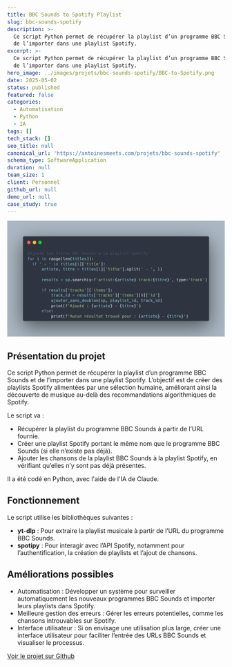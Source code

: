```yaml
---
title: BBC Sounds to Spotify Playlist
slug: bbc-sounds-spotify
description: >-
  Ce script Python permet de récupérer la playlist d’un programme BBC Sounds et
  de l’importer dans une playlist Spotify.
excerpt: >-
  Ce script Python permet de récupérer la playlist d’un programme BBC Sounds et
  de l’importer dans une playlist Spotify.
hero_image: ../images/projets/bbc-sounds-spotify/BBC-to-Spotify.png
date: 2025-05-02
status: published
featured: false
categories:
  - Automatisation
  - Python
  - IA
tags: []
tech_stack: []
seo_title: null
canonical_url: 'https://antoinesmeets.com/projets/bbc-sounds-spotify'
schema_type: SoftwareApplication
duration: null
team_size: 1
client: Personnel
github_url: null
demo_url: null
case_study: true
---
```

![Aperçu du code](../../images/projets/bbc-sounds-spotify/BBC-to-Spotify.png)

## Présentation du projet

Ce script Python permet de récupérer la playlist d’un programme BBC Sounds et de l’importer dans une playlist Spotify. L’objectif est de créer des playlists Spotify alimentées par une sélection humaine, améliorant ainsi la découverte de musique au-delà des recommandations algorithmiques de Spotify.

Le script va :

- Récupérer la playlist du programme BBC Sounds à partir de l’URL fournie.
- Créer une playlist Spotify portant le même nom que le programme BBC Sounds (si elle n’existe pas déjà).
- Ajouter les chansons de la playlist BBC Sounds à la playlist Spotify, en vérifiant qu’elles n’y sont pas déjà présentes.

Il a été codé en Python, avec l'aide de l'IA de Claude.

## Fonctionnement

Le script utilise les bibliothèques suivantes :

- **yt-dlp** : Pour extraire la playlist musicale à partir de l’URL du programme BBC Sounds.
- **spotipy** : Pour interagir avec l’API Spotify, notamment pour l’authentification, la création de playlists et l’ajout de chansons.

## Améliorations possibles

- Automatisation : Développer un système pour surveiller automatiquement les nouveaux programmes BBC Sounds et importer leurs playlists dans Spotify.
- Meilleure gestion des erreurs : Gérer les erreurs potentielles, comme les chansons introuvables sur Spotify.
- Interface utilisateur : Si on envisage une utilisation plus large, créer une interface utilisateur pour faciliter l’entrée des URLs BBC Sounds et visualiser le processus.

[Voir le projet sur Github](https://github.com/antoinesmts/BBC-Sounds-to-Spotify)


